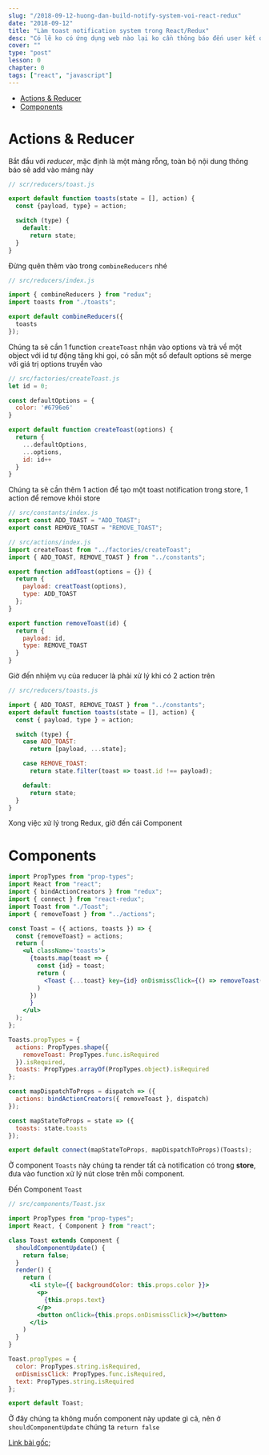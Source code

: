 ```yaml
---
slug: "/2018-09-12-huong-dan-build-notify-system-voi-react-redux"
date: "2018-09-12"
title: "Làm toast notification system trong React/Redux"
desc: "Có lẽ ko có ứng dụng web nào lại ko cần thông báo đến user kết quả của một thao tác nào đó, xây một notification system để sử dụng là hết sức cần thiết"
cover: ""
type: "post"
lesson: 0
chapter: 0
tags: ["react", "javascript"]
---
```


<!-- TOC -->

- [Actions & Reducer](#actions--reducer)
- [Components](#components)

<!-- /TOC -->

# Actions & Reducer

Bắt đầu với *reducer*, mặc định là một mảng rỗng, toàn bộ nội dung thông báo sẽ add vào mảng này

```js
// scr/reducers/toast.js

export default function toasts(state = [], action) {
  const {payload, type} = action;

  switch (type) {
    default:
      return state;
  }
}
```

Đừng quên thêm vào trong `combineReducers` nhé

```js
// src/reducers/index.js

import { combineReducers } from "redux";
import toasts from "./toasts";

export default combineReducers({
  toasts
});
```

Chúng ta sẽ cần 1 function `createToast` nhận vào options và trả về một object với id tự động tăng khi gọi, có sẵn một số default options sẽ merge với giá trị options truyền vào

```js
// src/factories/createToast.js
let id = 0;

const defaultOptions = {
  color: '#6796e6'
}

export default function createToast(options) {
  return {
    ...defaultOptions,
    ...options,
    id: id++
  }
}
```

Chúng ta sẽ cần thêm 1 action để tạo một toast notification trong store, 1 action để remove khỏi store

```js
// src/constants/index.js
export const ADD_TOAST = "ADD_TOAST";
export const REMOVE_TOAST = "REMOVE_TOAST";
```

```js
// src/actions/index.js
import createToast from "../factories/createToast";
import { ADD_TOAST, REMOVE_TOAST } from "../constants";

export function addToast(options = {}) {
  return {
    payload: creatToast(options),
    type: ADD_TOAST
  };
}

export function removeToast(id) {
  return {
    payload: id,
    type: REMOVE_TOAST
  }
}
```

Giờ đến nhiệm vụ của reducer là phải xử lý khi có 2 action trên

```js
// src/reducers/toasts.js

import { ADD_TOAST, REMOVE_TOAST } from "../constants";
export default function toasts(state = [], action) {
  const { payload, type } = action;

  switch (type) {
    case ADD_TOAST:
      return [payload, ...state];

    case REMOVE_TOAST:
      return state.filter(toast => toast.id !== payload);

    default:
      return state;
  }
}
```

Xong việc xử lý trong Redux, giờ đến cái Component

# Components

```jsx
import PropTypes from "prop-types";
import React from "react";
import { bindActionCreators } from "redux";
import { connect } from "react-redux";
import Toast from "./Toast";
import { removeToast } from "../actions";

const Toast = ({ actions, toasts }) => {
  const {removeToast} = actions;
  return (
    <ul className='toasts'>
      {toasts.map(toast => {
        const {id} = toast;
        return (
          <Toast {...toast} key={id} onDismissClick={() => removeToast(id)} />
        )
      })
      }
    </ul>
  );
};

Toasts.propTypes = {
  actions: PropTypes.shape({
    removeToast: PropTypes.func.isRequired
  }).isRequired,
  toasts: PropTypes.arrayOf(PropTypes.object).isRequired
};

const mapDispatchToProps = dispatch => ({
  actions: bindActionCreators({ removeToast }, dispatch)
});

const mapStateToProps = state => ({
  toasts: state.toasts
});

export default connect(mapStateToProps, mapDispatchToProps)(Toasts);
```

Ở component `Toasts` này chúng ta render tất cả notification có trong **store**, đưa vào function xử lý nút close trên mỗi component.

Đến Component `Toast`

```jsx
// src/components/Toast.jsx

import PropTypes from "prop-types";
import React, { Component } from "react";

class Toast extends Component {
  shouldComponentUpdate() {
    return false;
  }
  render() {
    return (
      <li style={{ backgroundColor: this.props.color }}>
        <p>
          {this.props.text}
        </p>
        <button onClick={this.props.onDismissClick}></button>
      </li>
    )
  }
}

Toast.propTypes = {
  color: PropTypes.string.isRequired,
  onDismissClick: PropTypes.func.isRequired,
  text: PropTypes.string.isRequired
};

export default Toast;
```

Ở đây chúng ta không muốn component này update gì cả, nên ở `shouldComponentUpdate` chúng ta `return false`

[Link bài gốc](https://www.natterly.com/blog/toast-notification-system-in-a-react-redux-application);
